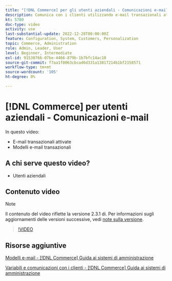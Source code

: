 ```yaml
---
title: "[!DNL Commerce] per gli utenti aziendali - Comunicazioni e-mail"
description: Comunica con i clienti utilizzando e-mail transazionali attivate dalle loro azioni sulla vetrina. Personalizza e configura i modelli e-mail per il tuo archivio.
kt: 5780
doc-type: video
activity: use
last-substantial-update: 2022-12-28T00:00:00Z
feature: Configuration, System, Customers, Personalization
topic: Commerce, Administration
role: Admin, Leader, User
level: Beginner, Intermediate
exl-id: 91530766-07be-4466-879b-1b7bfc14ac10
source-git-commit: f7aa1f0063cbcad6d331a13817214b1bf2158571
workflow-type: tm+mt
source-wordcount: '105'
ht-degree: 0%

---
```


# [!DNL Commerce] per utenti aziendali - Comunicazioni e-mail

In questo video:

- E-mail transazionali attivate
- Modelli e-mail transazionali

## A chi serve questo video?

- Utenti aziendali

## Contenuto video

>[!NOTE]
>
>Il contenuto del video riflette la versione 2.3.1 di. Per informazioni sugli aggiornamenti delle versioni successive, vedi [note sulla versione](https://experienceleague.adobe.com/docs/commerce-operations/release/notes/overview.html).

>[!VIDEO](https://video.tv.adobe.com/v/36190?quality=12&learn=on)

## Risorse aggiuntive

[Modelli e-mail - [!DNL Commerce] Guida ai sistemi di amministrazione](https://experienceleague.adobe.com/docs/commerce-admin/systems/communications/email-templates.html)

[Variabili e comunicazioni con i clienti - [!DNL Commerce] Guida ai sistemi di amministrazione](https://experienceleague.adobe.com/docs/commerce-admin/systems/introduction.html#variables-and-customer-communications)
